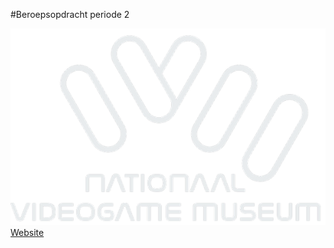 #Beroepsopdracht periode 2 

![Logo](web/img/d621ec_87c047d62af445ac8912eca737d8dd94_mv2.webp)
[Website]((https://www.youtube.com/watch?v=dQw4w9WgXcQ))
